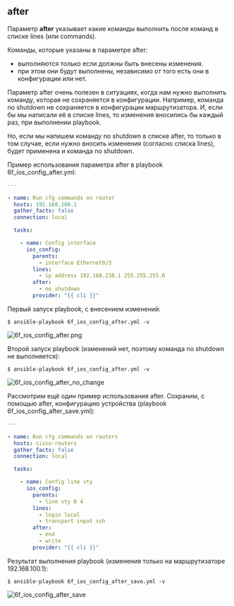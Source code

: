 ## after

Параметр __after__ указывает какие команды выполнить после команд в списке lines (или commands).

Команды, которые указаны в параметре after:
* выполняются только если должны быть внесены изменения.
* при этом они будут выполнены, независимо от того есть они в конфигурации или нет.

Параметр after очень полезен в ситуациях, когда нам нужно выполнить команду, которая не сохраняется в конфигурации.
Например, команда no shutdown не сохраняется в конфигурации маршрутизатора.
И, если бы мы написали её в списке lines, то изменения вносились бы каждый раз, при выполнении playbook. 

Но, если мы напишем команду no shutdown в списке after, то только в том случае, если нужно вносить изменения (согласно списка lines), будет применена и команда no shutdown.

Пример использования параметра after в playbook 6f_ios_config_after.yml:
```yml
---

- name: Run cfg commands on router
  hosts: 192.168.100.1
  gather_facts: false
  connection: local

  tasks:

    - name: Config interface
      ios_config:
        parents:
          - interface Ethernet0/3
        lines:
          - ip address 192.168.230.1 255.255.255.0
        after:
          - no shutdown
        provider: "{{ cli }}"
```

Первый запуск playbook, с внесением изменений:
```
$ ansible-playbook 6f_ios_config_after.yml -v
```
![6f_ios_config_after.png](https://raw.githubusercontent.com/natenka/PyNEng/master/book/chapter15/images/6f_ios_config_after.png)


Второй запуск playbook (изменений нет, поэтому команда no shutdown не выполняется):
```
$ ansible-playbook 6f_ios_config_after.yml -v
```
![6f_ios_config_after_no_change](https://raw.githubusercontent.com/natenka/PyNEng/master/book/chapter15/images/6f_ios_config_after_no_change.png)


Рассмотрим ещё один пример использования after.
Сохраним, с помощью after, конфигурацию устройства (playbook 6f_ios_config_after_save.yml):
```yml
---

- name: Run cfg commands on routers
  hosts: cisco-routers
  gather_facts: false
  connection: local

  tasks:

    - name: Config line vty
      ios_config:
        parents:
          - line vty 0 4
        lines:
          - login local
          - transport input ssh
        after:
          - end
          - write
        provider: "{{ cli }}"
```

Результат выполнения playbook (изменения только на маршрутизаторе 192.168.100.1):
```
$ ansible-playbook 6f_ios_config_after_save.yml -v
```
![6f_ios_config_after_save](https://raw.githubusercontent.com/natenka/PyNEng/master/book/chapter15/images/6f_ios_config_after_save.png)


